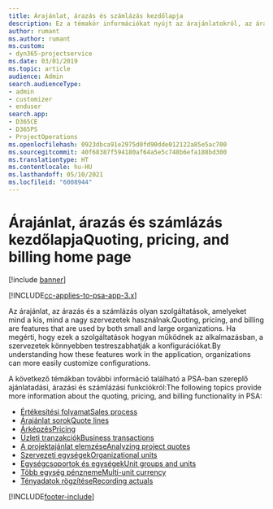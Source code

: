 ```yaml
---
title: Árajánlat, árazás és számlázás kezdőlapja
description: Ez a témakör információkat nyújt az árajánlatokról, az árakról és a számlázásról.
author: rumant
ms.author: rumant
ms.custom:
- dyn365-projectservice
ms.date: 03/01/2019
ms.topic: article
audience: Admin
search.audienceType:
- admin
- customizer
- enduser
search.app:
- D365CE
- D365PS
- ProjectOperations
ms.openlocfilehash: 0923dbca91e2975d0fd90dde012122a85e5ac700
ms.sourcegitcommit: 40f68387f594180af64a5e5c748b6efa188bd300
ms.translationtype: HT
ms.contentlocale: hu-HU
ms.lasthandoff: 05/10/2021
ms.locfileid: "6008944"
---
```

# <a name="quoting-pricing-and-billing-home-page"></a><span data-ttu-id="dcdcb-103">Árajánlat, árazás és számlázás kezdőlapja</span><span class="sxs-lookup"><span data-stu-id="dcdcb-103">Quoting, pricing, and billing home page</span></span>

[!include [banner](../includes/psa-now-project-operations.md)]

[!INCLUDE[cc-applies-to-psa-app-3.x](../includes/cc-applies-to-psa-app-3x.md)]

<span data-ttu-id="dcdcb-104">Az árajánlat, az árazás és a számlázás olyan szolgáltatások, amelyeket mind a kis, mind a nagy szervezetek használnak.</span><span class="sxs-lookup"><span data-stu-id="dcdcb-104">Quoting, pricing, and billing are features that are used by both small and large organizations.</span></span> <span data-ttu-id="dcdcb-105">Ha megérti, hogy ezek a szolgáltatások hogyan működnek az alkalmazásban, a szervezetek könnyebben testreszabhatják a konfigurációkat.</span><span class="sxs-lookup"><span data-stu-id="dcdcb-105">By understanding how these features work in the application, organizations can more easily customize configurations.</span></span>

<span data-ttu-id="dcdcb-106">A következő témákban további információ található a PSA-ban szereplő ajánlatadási, árazási és számlázási funkciókról:</span><span class="sxs-lookup"><span data-stu-id="dcdcb-106">The following topics provide more information about the quoting, pricing, and billing functionality in PSA:</span></span>

- [<span data-ttu-id="dcdcb-107">Értékesítési folyamat</span><span class="sxs-lookup"><span data-stu-id="dcdcb-107">Sales process</span></span>](basic-sales-process.md)
- [<span data-ttu-id="dcdcb-108">Árajánlat sorok</span><span class="sxs-lookup"><span data-stu-id="dcdcb-108">Quote lines</span></span>](basic-quote-lines.md)
- [<span data-ttu-id="dcdcb-109">Árképzés</span><span class="sxs-lookup"><span data-stu-id="dcdcb-109">Pricing</span></span>](basic-pricing.md)
- [<span data-ttu-id="dcdcb-110">Üzleti tranzakciók</span><span class="sxs-lookup"><span data-stu-id="dcdcb-110">Business transactions</span></span>](basic-business-transactions.md)
- [<span data-ttu-id="dcdcb-111">A projektajánlat elemzése</span><span class="sxs-lookup"><span data-stu-id="dcdcb-111">Analyzing project quotes</span></span>](basic-analyzing-quotes.md)
- [<span data-ttu-id="dcdcb-112">Szervezeti egységek</span><span class="sxs-lookup"><span data-stu-id="dcdcb-112">Organizational units</span></span>](advanced-organizational.md)
- [<span data-ttu-id="dcdcb-113">Egységcsoportok és egységek</span><span class="sxs-lookup"><span data-stu-id="dcdcb-113">Unit groups and units</span></span>](advanced-units.md)
- [<span data-ttu-id="dcdcb-114">Több egység pénzneme</span><span class="sxs-lookup"><span data-stu-id="dcdcb-114">Multi-unit currency</span></span>](advanced-currency.md)
- [<span data-ttu-id="dcdcb-115">Tényadatok rögzítése</span><span class="sxs-lookup"><span data-stu-id="dcdcb-115">Recording actuals</span></span>](advanced-actuals.md)


[!INCLUDE[footer-include](../includes/footer-banner.md)]